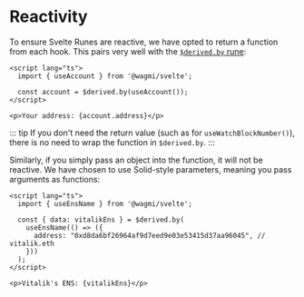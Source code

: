 # Reactivity

To ensure Svelte Runes are reactive, we have opted to return a function from each hook. This pairs very well with the [`$derived.by` rune](https://svelte.dev/docs/svelte/$derived#$derived.by):

```svelte
<script lang="ts">
  import { useAccount } from '@wagmi/svelte';

  const account = $derived.by(useAccount());
</script>

<p>Your address: {account.address}</p>
```

::: tip
If you don't need the return value (such as for `useWatchBlockNumber()`), there is no need to wrap the function in `$derived.by`.
:::

Similarly, if you simply pass an object into the function, it will not be reactive. We have chosen to use Solid-style parameters, meaning you pass arguments as functions:

```svelte
<script lang="ts">
  import { useEnsName } from '@wagmi/svelte';

  const { data: vitalikEns } = $derived.by(
    useEnsName(() => ({
      address: "0xd8da6bf26964af9d7eed9e03e53415d37aa96045", // vitalik.eth
    }))
  );
</script>

<p>Vitalik's ENS: {vitalikEns}</p>
```
